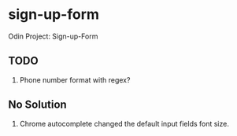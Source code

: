 # sign-up-form
Odin Project: Sign-up-Form


## TODO
1. Phone number format with regex?

## No Solution
1. Chrome autocomplete changed the default input fields font size.